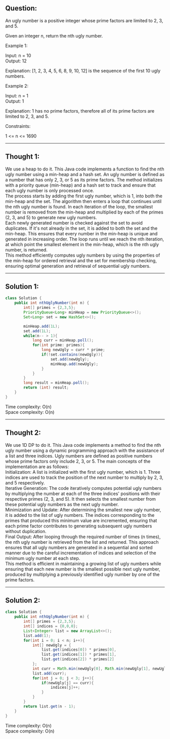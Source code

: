 ## Question:

An ugly number is a positive integer whose prime factors are limited to 2, 3, and 5.  

Given an integer n, return the nth ugly number.   

Example 1:  

Input: n = 10  
Output: 12  

Explanation: [1, 2, 3, 4, 5, 6, 8, 9, 10, 12] is the sequence of the first 10 ugly numbers.  

Example 2:  

Input: n = 1  
Output: 1  

Explanation: 1 has no prime factors, therefore all of its prime factors are limited to 2, 3, and 5.  
 
Constraints:  

1 <= n <= 1690  

---
## Thought 1:
We use a heap to do it. 
This Java code implements a function to find the nth ugly number using a min-heap and a hash set. An ugly number is defined as a number that has only 2, 3, or 5 as its prime factors. The method initializes with a priority queue (min-heap) and a hash set to track and ensure that each ugly number is only processed once.  
The process starts by adding the first ugly number, which is 1, into both the min-heap and the set. The algorithm then enters a loop that continues until the nth ugly number is found. In each iteration of the loop, the smallest number is removed from the min-heap and multiplied by each of the primes (2, 3, and 5) to generate new ugly numbers.  
Each newly generated number is checked against the set to avoid duplicates. If it's not already in the set, it is added to both the set and the min-heap. This ensures that every number in the min-heap is unique and generated in increasing order. The loop runs until we reach the nth iteration, at which point the smallest element in the min-heap, which is the nth ugly number, is returned.  
This method efficiently computes ugly numbers by using the properties of the min-heap for ordered retrieval and the set for membership checking, ensuring optimal generation and retrieval of sequential ugly numbers.  

---
## Solution 1:
```Java
class Solution {
    public int nthUglyNumber(int n) {
        int[] primes = {2,3,5};
        PriorityQueue<Long> minHeap = new PriorityQueue<>();
        Set<Long> set = new HashSet<>();

        minHeap.add(1L);
        set.add(1L);
        while(n-- > 1){
            long curr = minHeap.poll();
            for(int prime: primes){
                long newUgly = curr * prime;
                if(!set.contains(newUgly)){
                    set.add(newUgly);
                    minHeap.add(newUgly);
                }
            }
        }
        long result = minHeap.poll();
        return (int) result;
    }
}
```
Time complexity: O(n)  
Space complexity: O(n)

---
## Thought 2:
We use 1D DP to do it. 
This Java code implements a method to find the nth ugly number using a dynamic programming approach with the assistance of a list and three indices. Ugly numbers are defined as positive numbers whose prime factors only include 2, 3, or 5. The main concepts of the implementation are as follows:  
Initialization: A list is initialized with the first ugly number, which is 1. Three indices are used to track the position of the next number to multiply by 2, 3, and 5 respectively.  
Iterative Generation: The code iteratively computes potential ugly numbers by multiplying the number at each of the three indices' positions with their respective primes (2, 3, and 5). It then selects the smallest number from these potential ugly numbers as the next ugly number.  
Minimization and Update: After determining the smallest new ugly number, it is added to the list of ugly numbers. The indices corresponding to the primes that produced this minimum value are incremented, ensuring that each prime factor contributes to generating subsequent ugly numbers without duplication.  
Final Output: After looping through the required number of times (n times), the nth ugly number is retrieved from the list and returned. This approach ensures that all ugly numbers are generated in a sequential and sorted manner due to the careful incrementation of indices and selection of the minimum ugly number at each step.  
This method is efficient in maintaining a growing list of ugly numbers while ensuring that each new number is the smallest possible next ugly number, produced by multiplying a previously identified ugly number by one of the prime factors.  

---
## Solution 2:
```Java
class Solution {
    public int nthUglyNumber(int n) {
        int[] primes = {2,3,5};
        int[] indices = {0,0,0};
        List<Integer> list = new ArrayList<>();
        list.add(1);
        for(int i = 0; i < n; i++){
            int[] newUgly = {
                list.get(indices[0]) * primes[0],
                list.get(indices[1]) * primes[1],
                list.get(indices[2]) * primes[2]
            };
            int curr = Math.min(newUgly[0], Math.min(newUgly[1], newUgly[2]));
            list.add(curr);
            for(int j = 0; j < 3; j++){
                if(newUgly[j] == curr){
                    indices[j]++;
                }
            }
        }
        return list.get(n - 1);
    }
}
```
Time complexity: O(n)  
Space complexity: O(n)
